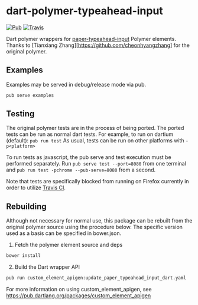 # dart-polymer-typeahead-input

[![Pub](https://img.shields.io/pub/v/dart-polymer-paper-typeahead-input.svg?maxAge=2592000?style=flat-square)](https://pub.dartlang.org/packages/dart-polymer-paper-typeahead-input)
[![Travis](https://img.shields.io/travis/ilikerobots/dart-polymer-typeahead-input.svg?maxAge=2592000?style=flat-square)](https://travis-ci.org/ilikerobots/dart-polymer-paper-typeahead-input)


Dart polymer wrappers for [paper-typeahead-input](https://github.com/cheonhyangzhang/paper-typeahead-input) Polymer elements.  Thanks to [Tianxiang Zhang][https://github.com/cheonhyangzhang]
for the original polymer.

## Examples

Examples may be served in debug/release mode via pub.

```sh
pub serve examples
```


## Testing

The original polymer tests are in the process of being ported.  The ported tests can be run as normal dart tests.  For example, to run on dartium (default): ```pub run test```  As usual, tests can be run on other platforms with ```-p<platform>```

To run tests as javascript, the pub serve and test execution must be performed separately. Run ```pub serve test --port=8080``` from one terminal and ```pub run test -pchrome --pub-serve=8080``` from a second.

Note that tests are specifically blocked from running on Firefox currently in order to utilize [Travis CI](https://pub.dartlang.org/packages/dart-polymer-paper-typeahead-input).


## Rebuilding

Although not necessary for normal use, this package can be rebuilt from the original polymer source using the procedure
below.  The specific version used as a basis can be specified in bower.json.

1. Fetch the polymer element source and deps
```sh
bower install
```

2. Build the Dart wrapper API

```sh
pub run custom_element_apigen:update_paper_typeahead_input_dart.yaml
```

For more information on using custom_element_apigen, see <https://pub.dartlang.org/packages/custom_element_apigen>


